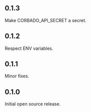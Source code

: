 ## 0.1.3
Make CORBADO_API_SECRET a secret.

## 0.1.2
Respect ENV variables.

## 0.1.1
Minor fixes.

## 0.1.0
Initial open source release.
